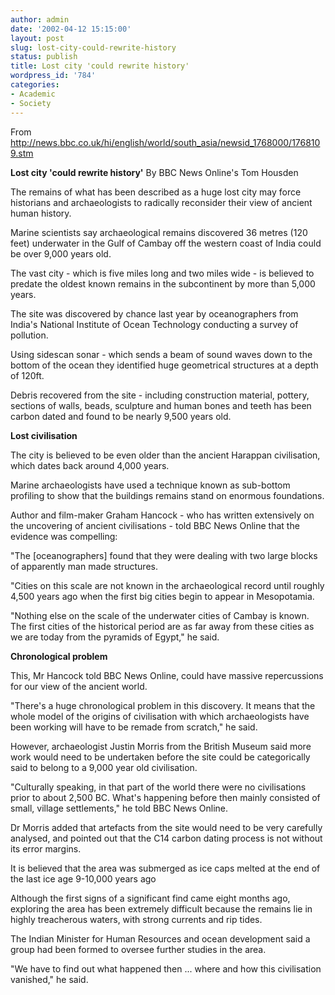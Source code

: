 ```yaml
---
author: admin
date: '2002-04-12 15:15:00'
layout: post
slug: lost-city-could-rewrite-history
status: publish
title: Lost city 'could rewrite history'
wordpress_id: '784'
categories:
- Academic
- Society
---
```

From <a href="http://news.bbc.co.uk/hi/english/world/south_asia/newsid_1768000/1768109.stm">http://news.bbc.co.uk/hi/english/world/south_asia/newsid_1768000/1768109.stm</a>

<strong>Lost city 'could rewrite history'</strong>
By BBC News Online&apos;s Tom Housden

The remains of what has been described as a huge lost city may force historians and archaeologists to radically reconsider their view of ancient human history.

Marine scientists say archaeological remains discovered 36 metres (120 feet) underwater in the Gulf of Cambay off the western coast of India could be over 9,000 years old.

The vast city - which is five miles long and two miles wide - is believed to predate the oldest known remains in the subcontinent by more than 5,000 years.

The site was discovered by chance last year by oceanographers from India&apos;s National Institute of Ocean Technology conducting a survey of pollution.

Using sidescan sonar - which sends a beam of sound waves down to the bottom of the ocean they identified huge geometrical structures at a depth of 120ft.

Debris recovered from the site - including construction material, pottery, sections of walls, beads, sculpture and human bones and teeth has been carbon dated and found to be nearly 9,500 years old.

<strong>Lost civilisation</strong>

The city is believed to be even older than the ancient Harappan civilisation, which dates back around 4,000 years.

Marine archaeologists have used a technique known as sub-bottom profiling to show that the buildings remains stand on enormous foundations.

Author and film-maker Graham Hancock - who has written extensively on the uncovering of ancient civilisations - told BBC News Online that the evidence was compelling:

"The [oceanographers] found that they were dealing with two large blocks of apparently man made structures.

"Cities on this scale are not known in the archaeological record until roughly 4,500 years ago when the first big cities begin to appear in Mesopotamia.

"Nothing else on the scale of the underwater cities of Cambay is known. The first cities of the historical period are as far away from these cities as we are today from the pyramids of Egypt," he said.

<strong>Chronological problem</strong>

This, Mr Hancock told BBC News Online, could have massive repercussions for our view of the ancient world.

"There&apos;s a huge chronological problem in this discovery. It means that the whole model of the origins of civilisation with which archaeologists have been working will have to be remade from scratch," he said.

However, archaeologist Justin Morris from the British Museum said more work would need to be undertaken before the site could be categorically said to belong to a 9,000 year old civilisation.

"Culturally speaking, in that part of the world there were no civilisations prior to about 2,500 BC. What&apos;s happening before then mainly consisted of small, village settlements," he told BBC News Online.

Dr Morris added that artefacts from the site would need to be very carefully analysed, and pointed out that the C14 carbon dating process is not without its error margins.

It is believed that the area was submerged as ice caps melted at the end of the last ice age 9-10,000 years ago

Although the first signs of a significant find came eight months ago, exploring the area has been extremely difficult because the remains lie in highly treacherous waters, with strong currents and rip tides.

The Indian Minister for Human Resources and ocean development said a group had been formed to oversee further studies in the area.

"We have to find out what happened then ... where and how this civilisation vanished," he said.
